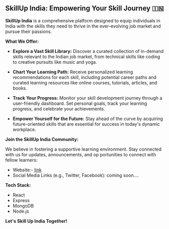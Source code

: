 ## SkillUp India: Empowering Your Skill Journey 🇮🇳

**SkillUp India** is a comprehensive platform designed to equip individuals in India with the skills they need to thrive in the ever-evolving job market and pursue their passions. 

**What We Offer:**

* **Explore a Vast Skill Library:** Discover a curated collection of in-demand skills relevant to the Indian job market, from technical skills like coding to creative pursuits like music and yoga.

* **Chart Your Learning Path:** Receive personalized learning recommendations for each skill, including potential career paths and curated learning resources like online courses, tutorials, articles, and books.

* **Track Your Progress:** Monitor your skill development journey through a user-friendly dashboard. Set personal goals, track your learning progress, and celebrate your achievements.

* **Empower Yourself for the Future:** Stay ahead of the curve by acquiring future-oriented skills that are essential for success in today's dynamic workplace.

**Join the SkillUp India Community:**

We believe in fostering a supportive learning environment. Stay connected with us for updates, announcements, and op
portunities to connect with fellow learners:

* Website:- [link](https://skillupindia.netlify.app/)
* Social Media Links (e.g., Twitter, Facebook): coming soon....

**Tech Stack:**
- React
- Express
- MongoDB
- Node.js


**Let's Skill Up India Together!**




